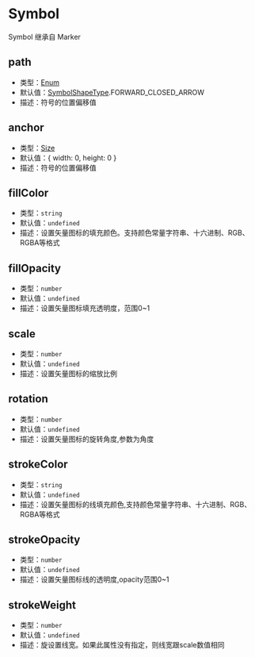 # Symbol

Symbol 继承自 Marker

## path
* 类型：[Enum](/guide/constants.html#symbolshapetype)
* 默认值：[SymbolShapeType](/guide/constants.html#symbolshapetype).FORWARD_CLOSED_ARROW
* 描述：符号的位置偏移值

## anchor
* 类型：[Size](/api/#size)
* 默认值：{ width: 0, height: 0 }
* 描述：符号的位置偏移值

## fillColor
* 类型：`string`
* 默认值：`undefined`
* 描述：设置矢量图标的填充颜色。支持颜色常量字符串、十六进制、RGB、RGBA等格式

## fillOpacity
* 类型：`number`
* 默认值：`undefined`
* 描述：设置矢量图标填充透明度，范围0~1

## scale
* 类型：`number`
* 默认值：`undefined`
* 描述：设置矢量图标的缩放比例

## rotation
* 类型：`number`
* 默认值：`undefined`
* 描述：设置矢量图标的旋转角度,参数为角度

## strokeColor
* 类型：`string`
* 默认值：`undefined`
* 描述：设置矢量图标的线填充颜色,支持颜色常量字符串、十六进制、RGB、RGBA等格式

## strokeOpacity
* 类型：`number`
* 默认值：`undefined`
* 描述：设置矢量图标线的透明度,opacity范围0~1

## strokeWeight	
* 类型：`number`
* 默认值：`undefined`
* 描述：旋设置线宽。如果此属性没有指定，则线宽跟scale数值相同
